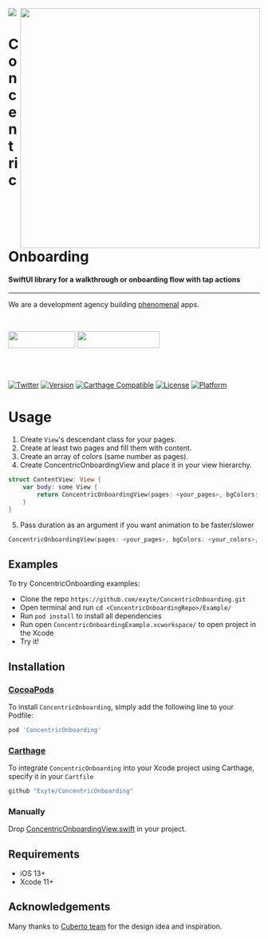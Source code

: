 <img src="https://github.com/exyte/ConcentricOnboarding/blob/master/header.png">
<img align="right" src="https://raw.githubusercontent.com/exyte/ConcentricOnboarding/master/demo.gif" width="480" />

<p><h1 align="left">Concentric Onboarding</h1></p>

<p><h4>SwiftUI library for a walkthrough or onboarding flow with tap actions</h4></p>

___

<p> We are a development agency building
  <a href="https://clutch.co/profile/exyte#review-731233?utm_medium=referral&utm_source=github.com&utm_campaign=phenomenal_to_clutch">phenomenal</a> apps.</p>

</br>

<a href="https://exyte.com/contacts"><img src="https://i.imgur.com/vGjsQPt.png" width="134" height="34"></a> <a href="https://twitter.com/exyteHQ"><img src="https://i.imgur.com/DngwSn1.png" width="165" height="34"></a>

</br></br>

[![Twitter](https://img.shields.io/badge/Twitter-@exyteHQ-blue.svg?style=flat)](http://twitter.com/exyteHQ)
[![Version](https://img.shields.io/cocoapods/v/ConcentricOnboarding.svg?style=flat)](http://cocoapods.org/pods/ConcentricOnboarding)
[![Carthage Compatible](https://img.shields.io/badge/Carthage-compatible-0473B3.svg?style=flat)](https://github.com/Carthage/Carthage)
[![License](https://img.shields.io/cocoapods/l/ConcentricOnboarding.svg?style=flat)](http://cocoapods.org/pods/ConcentricOnboarding)
[![Platform](https://img.shields.io/cocoapods/p/ConcentricOnboarding.svg?style=flat)](http://cocoapods.org/pods/ConcentricOnboarding)

# Usage
1. Create `View`'s descendant class for your pages.
2. Create at least two pages and fill them with content.
3. Create an array of colors (same number as pages).
4. Create ConcentricOnboardingView and place it in your view hierarchy.
```swift
struct ContentView: View {
    var body: some View {
        return ConcentricOnboardingView(pages: <your_pages>, bgColors: <your_colors>)
    }
}
```
5. Pass duration as an argument if you want animation to be faster/slower
```swift
ConcentricOnboardingView(pages: <your_pages>, bgColors: <your_colors>, duration: 2.0)
```

## Examples

To try ConcentricOnboarding examples:
- Clone the repo `https://github.com/exyte/ConcentricOnboarding.git`
- Open terminal and run `cd <ConcentricOnboardingRepo>/Example/`
- Run `pod install` to install all dependencies
- Run open `ConcentricOnboardingExample.xcworkspace/` to open project in the Xcode
- Try it!

## Installation

### [CocoaPods](http://cocoapods.org)

To install `ConcentricOnboarding`, simply add the following line to your Podfile:

```ruby
pod 'ConcentricOnboarding'
```

### [Carthage](http://github.com/Carthage/Carthage)

To integrate `ConcentricOnboarding` into your Xcode project using Carthage, specify it in your `Cartfile`

```ruby
github "Exyte/ConcentricOnboarding"
```

### Manually

Drop [ConcentricOnboardingView.swift](https://github.com/exyte/ConcentricOnboarding/blob/master/Source/ConcentricOnboardingView.swift) in your project.

## Requirements

* iOS 13+
* Xcode 11+

## Acknowledgements

Many thanks to [Cuberto team](https://dribbble.com/shots/6654320-Animated-Onboarding-Screens) for the design idea and inspiration. 
